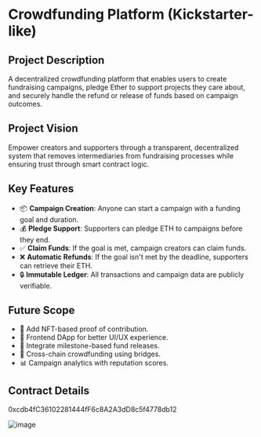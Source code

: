 # Crowdfunding Platform (Kickstarter-like)

## Project Description
A decentralized crowdfunding platform that enables users to create fundraising campaigns, pledge Ether to support projects they care about, and securely handle the refund or release of funds based on campaign outcomes.

## Project Vision
Empower creators and supporters through a transparent, decentralized system that removes intermediaries from fundraising processes while ensuring trust through smart contract logic.

## Key Features
- 📦 **Campaign Creation**: Anyone can start a campaign with a funding goal and duration.
- 💰 **Pledge Support**: Supporters can pledge ETH to campaigns before they end.
- ✅ **Claim Funds**: If the goal is met, campaign creators can claim funds.
- ❌ **Automatic Refunds**: If the goal isn't met by the deadline, supporters can retrieve their ETH.
- 🔒 **Immutable Ledger**: All transactions and campaign data are publicly verifiable.

## Future Scope
- 🧩 Add NFT-based proof of contribution.
- 📱 Frontend DApp for better UI/UX experience.
- 🧾 Integrate milestone-based fund releases.
- 🔗 Cross-chain crowdfunding using bridges.
- 📊 Campaign analytics with reputation scores.

## Contract Details
0xcdb4fC36102281444fF6c8A2A3dD8c5f4778db12

![image](https://github.com/user-attachments/assets/d0d969b2-dbbf-4852-a8fe-4e74079a5300)
